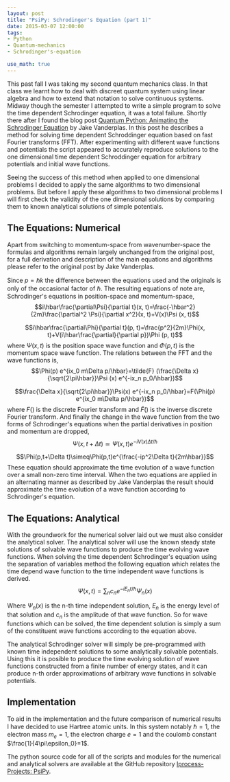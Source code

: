 ```yaml
---
layout: post
title: "PsiPy: Schrodinger's Equation (part 1)"
date: 2015-03-07 12:00:00
tags: 
- Python
- Quantum-mechanics
- Schrodinger's-equation

use_math: true
---
```


This past fall I was taking my second quantum mechanics class. In that class we learnt how to deal with discreet quantum system using linear algebra and how to extend that notation to solve continuous systems. Midway though the semester I attempted to write a simple program to solve the time dependent Schrodinger equation, it was a total failure. Shortly there after I found the blog post [Quantum Python: Animating the Schrodinger Equation](http://jakevdp.github.io/blog/2012/09/05/quantum-python/) by Jake Vanderplas. In this post he describes a method for solving time dependent Schroddinger equation based on fast Fourier transforms (FFT). After experimenting with different wave functions and potentials the script appeared to accurately reproduce solutions to the one dimensional time dependent Schroddinger equation for arbitrary potentials and initial wave functions.

Seeing the success of this method when applied to one dimensional problems I decided to apply the same algorithms to two dimensional problems. But before I apply these algorithms to two dimensional problems I will first check the validity of the one dimensional solutions by comparing them to known analytical solutions of simple potentials.

## The Equations: Numerical ##
Apart from switching to momentum-space from wavenumber-space the formulas and algorithms remain largely unchanged from the original post, for a full derivation and description of the main equations and algorithms please refer to the original post by Jake Vanderplas.

Since $p=\hbar k$ the difference between the equations used and the originals is only of the occasional factor of $\hbar$. The resulting equations of note are, Schrodinger's equations in position-space and momentum-space, $$i\hbar\frac{\partial\Psi}{\partial t}(x, t)=\frac{-\hbar^2}{2m}\frac{\partial^2 \Psi}{\partial x^2}(x, t)+V(x)\Psi (x, t)$$

$$i\hbar\frac{\partial\Phi}{\partial t}(p, t)=\frac{p^2}{2m}\Phi(x, t)+V(i\hbar\frac{\partial}{\partial p})\Phi (p, t)$$ where $\Psi(x, t)$ is the position space wave function and $\Phi(p, t)$ is the momentum space wave function. The relations between the FFT and the wave functions is, $$\Phi(p) e^{ix_0 m\Delta p/\hbar}=\tilde{F} (\frac{\Delta x}{\sqrt{2\pi\hbar}}\Psi (x) e^{-ix_n p_0/\hbar})$$

$$\frac{\Delta x}{\sqrt{2\pi\hbar}}\Psi(x) e^{-ix_n p_0/\hbar}=F(\Phi(p) e^{ix_0 m\Delta p/\hbar})$$ where $F()$ is the discrete Fourier transform and $\tilde{F}()$ is the inverse discrete Fourier transform. And finally the change in the wave function from the two forms of Schrodinger's equations when the partial derivatives in position and momentum are dropped, $$\Psi(x,t+\Delta t)\simeq\Psi(x,t)e^{-iV(x)\Delta t/\hbar}$$

$$\Phi(p,t+\Delta t)\simeq\Phi(p,t)e^{\frac{-ip^2\Delta t}{2m\hbar}}$$ These equation should approximate the time evolution of a wave function over a small non-zero time interval. When the two equations are applied in an alternating manner as described by Jake Vanderplas the result should approximate the time evolution of a wave function according to Schrodinger's equation.

## The Equations: Analytical ##
With the groundwork for the numerical solver laid out we must also consider the analytical solver. The analytical solver will use the known steady state solutions of solvable wave functions to produce the time evolving wave functions. When solving the time dependent Schrodinger's equation using the separation of variables method the following equation which relates the time depend wave function to the time independent wave functions is derived. $$\Psi(x, t)=\sum_n c_ne^{-iE_nt/\hbar}\Psi_n(x)$$

Where $\Psi_n(x)$ is the n-th time independent solution, $E_n$ is the energy level of that solution and $c_n$ is the amplitude of that wave function. So for wave functions which can be solved, the time dependent solution is simply a sum of the constituent wave functions according to the equation above.

The analytical Schrodinger solver will simply be pre-programmed with known time independent solutions to some analytically solvable potentials. Using this it is posible to produce the time evolving solution of wave functions constructed from a finite number of energy states, and it can produce n-th order approximations of arbitrary wave functions in solvable potentials.

## Implementation ##
To aid in the implementation and the future comparison of numerical results I have decided to use Hartree atomic units. In this system notably $\hbar = 1$, the electron mass $m_e=1$, the electron charge $e=1$ and the coulomb constant $\frac{1}{4\pi\epsilon_0}=1$.

The python source code for all of the scripts and modules for the numerical and analytical solvers are available at the GitHub repository [Iprocess-Projects: PsiPy](https://github.com/lsiemens/iprocess-projects/tree/master/psipy).

